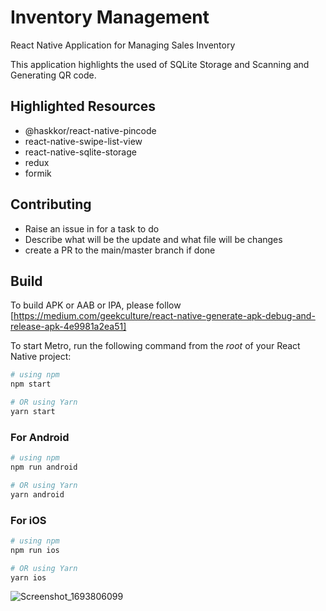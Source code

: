 # Inventory Management

React Native Application for Managing Sales Inventory 

This application highlights the used of SQLite Storage and Scanning and Generating QR code.

## Highlighted Resources
- @haskkor/react-native-pincode 
- react-native-swipe-list-view
- react-native-sqlite-storage
- redux
- formik

## Contributing

- Raise an issue in for a task to do
- Describe what will be the update and what file will be changes
- create a PR to the main/master branch if done

## Build

To build APK or AAB or IPA, please follow [https://medium.com/geekculture/react-native-generate-apk-debug-and-release-apk-4e9981a2ea51]


To start Metro, run the following command from the _root_ of your React Native project:

```bash
# using npm
npm start

# OR using Yarn
yarn start
```

### For Android

```bash
# using npm
npm run android

# OR using Yarn
yarn android
```

### For iOS

```bash
# using npm
npm run ios

# OR using Yarn
yarn ios
```
![Screenshot_1693806099](https://github.com/j3kin000/InventoryManagement/assets/74394864/d365d298-c885-4d86-bf2d-dc2df52266ab)

